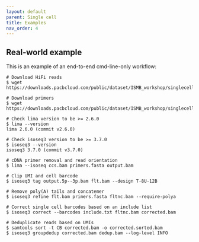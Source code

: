 ```yaml
---
layout: default
parent: Single cell
title: Examples
nav_order: 4
---
```


## Real-world example

This is an example of an end-to-end cmd-line-only workflow:

    # Download HiFi reads
    $ wget https://downloads.pacbcloud.com/public/dataset/ISMB_workshop/singlecell/ccs.bam

    # Download primers
    $ wget https://downloads.pacbcloud.com/public/dataset/ISMB_workshop/singlecell/primers.fasta

    # Check lima version to be >= 2.6.0
    $ lima --version
    lima 2.6.0 (commit v2.6.0)

    # Check isoseq3 version to be >= 3.7.0
    $ isoseq3 --version
    isoseq3 3.7.0 (commit v3.7.0)

    # cDNA primer removal and read orientation
    $ lima --isoseq ccs.bam primers.fasta output.bam

    # Clip UMI and cell barcode
    $ isoseq3 tag output.5p--3p.bam flt.bam --design T-8U-12B

    # Remove poly(A) tails and concatemer
    $ isoseq3 refine flt.bam primers.fasta fltnc.bam --require-polya

    # Correct single cell barcodes based on an include list
    $ isoseq3 correct --barcodes include.txt fltnc.bam corrected.bam

    # Deduplicate reads based on UMIs
    $ samtools sort -t CB corrected.bam -o corrected.sorted.bam
    $ isoseq3 groupdedup corrected.bam dedup.bam --log-level INFO
